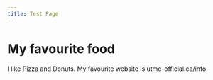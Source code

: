 ```yaml
---
title: Test Page
---
```

# My favourite food
I like Pizza and Donuts. 
My favourite website is utmc-official.ca/info
